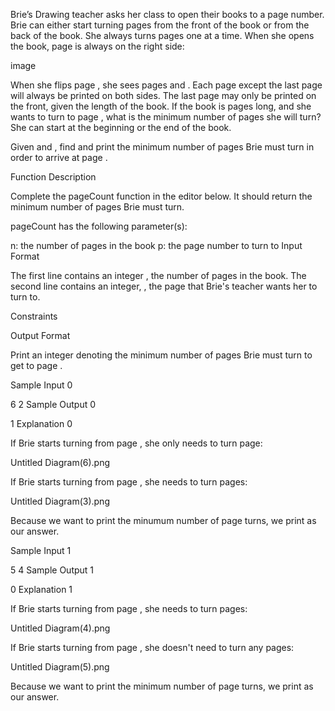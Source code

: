 Brie’s Drawing teacher asks her class to open their books to a page number. Brie can either start turning pages from the front of the book or from the back of the book. She always turns pages one at a time. When she opens the book, page  is always on the right side:

image

When she flips page , she sees pages  and . Each page except the last page will always be printed on both sides. The last page may only be printed on the front, given the length of the book. If the book is  pages long, and she wants to turn to page , what is the minimum number of pages she will turn? She can start at the beginning or the end of the book.

Given  and , find and print the minimum number of pages Brie must turn in order to arrive at page .

Function Description

Complete the pageCount function in the editor below. It should return the minimum number of pages Brie must turn.

pageCount has the following parameter(s):

n: the number of pages in the book
p: the page number to turn to
Input Format

The first line contains an integer , the number of pages in the book.
The second line contains an integer, , the page that Brie's teacher wants her to turn to.

Constraints

Output Format

Print an integer denoting the minimum number of pages Brie must turn to get to page .

Sample Input 0

6
2
Sample Output 0

1
Explanation 0

If Brie starts turning from page , she only needs to turn  page:

Untitled Diagram(6).png

If Brie starts turning from page , she needs to turn  pages:

Untitled Diagram(3).png

Because we want to print the minumum number of page turns, we print  as our answer.

Sample Input 1

5
4
Sample Output 1

0
Explanation 1

If Brie starts turning from page , she needs to turn  pages:

Untitled Diagram(4).png

If Brie starts turning from page , she doesn't need to turn any pages:

Untitled Diagram(5).png

Because we want to print the minimum number of page turns, we print  as our answer.
